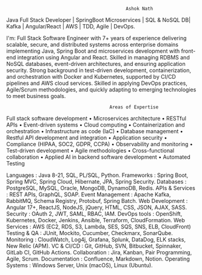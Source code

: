 
                                                Ashok Nath  
Java Full Stack Developer | SpringBoot Microservices | SQL & NoSQL DB| Kafka | Angular/React | AWS | TDD, Agile | DevOps.

I'm:
Full Stack Software Engineer with 7+ years of experience delivering scalable, secure, and distributed systems across
enterprise domains implementing Java, Spring Boot and microservices development with front-end integration
using Angular and React. Skilled in managing RDBMS and NoSQL databases, event-driven architectures, and ensuring
application security. Strong background in test-driven development, containerization, and orchestration with
Docker and Kubernetes, supported by CI/CD pipelines and AWS cloud services. Skilled in applying DevOps practices,
Agile/Scrum methodologies, and quickly adapting to emerging technologies to meet business goals.

                                          Areas of Expertise
Full stack software development • Microservices architecture • RESTful APIs • Event-driven systems • Cloud
computing • Containerization and orchestration • Infrastructure as code (IaC) • Database management • Restful
API development and integration • Application security • Compliance (HIPAA, SOC2, GDPR, CCPA) • Observability
and monitoring • Test-driven development • Agile methodologies • Cross-functional collaboration • Applied AI in
backend software development • Automated Testing

Languages		      :  Java 8-21, SQL, PL/SQL, Python.
Frameworks	      :  Spring Boot, Spring MVC, Spring Cloud, Hibernate, JPA, Spring Security.
Databases		      :  PostgreSQL, MySQL, Oracle, MongoDB, DynamoDB, Redis.
APIs & Services 	:  REST APIs, GraphQL, SOAP.
Event Management	:  Apache Kafka, RabbitMQ, Schema Registry, Protobuf, Spring Batch.
Web Development	  :  Angular 17+, ReactJS, NodeJS, jQuery, HTML, CSS, JSON, AJAX, SASS.
Security		      :  OAuth 2, JWT, SAML, RBAC, IAM.
DevOps tools		  :  OpenShift, Kubernetes, Docker, Jenkins, Ansible, Terraform, CloudFormation.
Web Services 		  :  AWS (EC2, RDS, S3, Lambda, SES, SQS, SNS, ELB, CloudFront)
Testing & QA		  :  JUnit, Mockito, Cucumber, Checkmarx, SonarQube.
Monitoring		    :  CloudWatch, Log4j, Grafana, Splunk, DataDog, ELK stacks, New Relic (APM).
VC & CI/CD 		    :  Git, GitHub, SVN, Bitbucket, Spinnaker, GitLab CI, GitHub Actions.
Collaboration 		:  Jira, Kanban, Pair Programming, Agile, Scrum.
Documentation	    :  Confluence, Markdown, Notion.
Operating Systems	:  Windows Server, Unix (macOS), Linux (Ubuntu).
